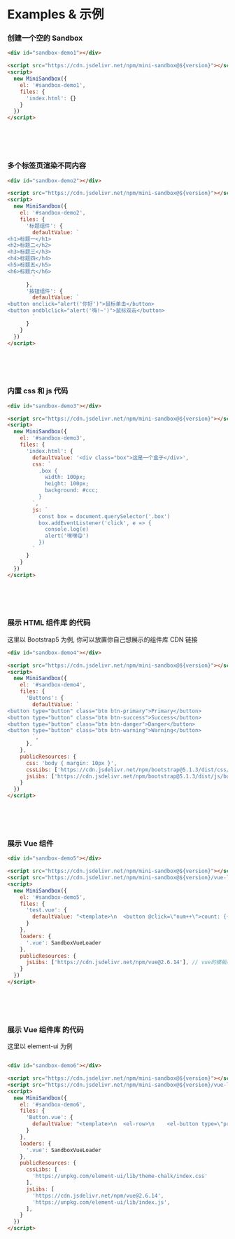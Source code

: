 
# Examples & 示例

### 创建一个空的 Sandbox

```html
<div id="sandbox-demo1"></div>

<script src="https://cdn.jsdelivr.net/npm/mini-sandbox@${version}"></script>
<script>
  new MiniSandbox({
    el: '#sandbox-demo1',
    files: {
      'index.html': {}
    }
  })
</script>
```

<div id="sandbox-demo1"></div>

<br /><br /><br />

### 多个标签页渲染不同内容

```html
<div id="sandbox-demo2"></div>

<script src="https://cdn.jsdelivr.net/npm/mini-sandbox@${version}"></script>
<script>
  new MiniSandbox({
    el: '#sandbox-demo2',
    files: {
      '标题组件': {
        defaultValue: `
<h1>标题一</h1>
<h2>标题二</h2>
<h3>标题三</h3>
<h4>标题四</h4>
<h5>标题五</h5>
<h6>标题六</h6>
        `
      },
      '按钮组件': {
        defaultValue: `
<button onclick="alert('你好')">鼠标单击</button>
<button ondblclick="alert('嗨!~')">鼠标双击</button>
        `
      }
    }
  })
</script>
```

<div id="sandbox-demo2"></div>

<br /><br /><br />

### 内置 css 和 js 代码

```html
<div id="sandbox-demo3"></div>

<script src="https://cdn.jsdelivr.net/npm/mini-sandbox@${version}"></script>
<script>
  new MiniSandbox({
    el: '#sandbox-demo3',
    files: {
      'index.html': {
        defaultValue: '<div class="box">这是一个盒子</div>',
        css: `
          .box {
            width: 100px;
            height: 100px;
            background: #ccc;
          }
        `,
        js: `
          const box = document.querySelector('.box')
          box.addEventListener('click', e => {
            console.log(e)
            alert('嘿嘿😋')
          })
        `
      }
    }
  })
</script>
```

<div id="sandbox-demo3"></div>

<br /><br /><br />

### 展示 HTML 组件库 的代码

这里以 Bootstrap5 为例, 你可以放置你自己想展示的组件库 CDN 链接

```html
<div id="sandbox-demo4"></div>

<script src="https://cdn.jsdelivr.net/npm/mini-sandbox@${version}"></script>
<script>
  new MiniSandbox({
    el: '#sandbox-demo4',
    files: {
      'Buttons': {
        defaultValue: `
<button type="button" class="btn btn-primary">Primary</button>
<button type="button" class="btn btn-success">Success</button>
<button type="button" class="btn btn-danger">Danger</button>
<button type="button" class="btn btn-warning">Warning</button>
        `,
      },
    },
    publicResources: {
      css: 'body { margin: 10px }',
      cssLibs: ['https://cdn.jsdelivr.net/npm/bootstrap@5.1.3/dist/css/bootstrap.min.css'],
      jsLibs: ['https://cdn.jsdelivr.net/npm/bootstrap@5.1.3/dist/js/bootstrap.bundle.min.js'],
    }
  })
</script>
```

<div id="sandbox-demo4"></div>

<br /><br /><br />

### 展示 Vue 组件

```html
<div id="sandbox-demo5"></div>

<script src="https://cdn.jsdelivr.net/npm/mini-sandbox@${version}"></script>
<script src="https://cdn.jsdelivr.net/npm/mini-sandbox@${version}/vue-loader.js"></script>
<script>
  new MiniSandbox({
    el: '#sandbox-demo5',
    files: {
      'test.vue': {
        defaultValue: "<template>\n  <button @click=\"num++\">count: {{num}}</button>\n</template>\n\n<script>\nexport default {\n  data () {\n    return {\n      num: 1\n    }\n  },\n}\n<\/script>\n\n<style>\n  button {\n    color: red;\n  }\n</style>\n",
      }
    },
    loaders: {
      '.vue': SandboxVueLoader
    },
    publicResources: {
      jsLibs: ['https://cdn.jsdelivr.net/npm/vue@2.6.14'], // vue的模板必须引入 vue.js
    }
  })
</script>
```

<div id="sandbox-demo5"></div>

<br /><br /><br />

### 展示 Vue 组件库 的代码

这里以 element-ui 为例

```html

<div id="sandbox-demo6"></div>

<script src="https://cdn.jsdelivr.net/npm/mini-sandbox@${version}"></script>
<script src="https://cdn.jsdelivr.net/npm/mini-sandbox@${version}/vue-loader.js"></script>
<script>
  new MiniSandbox({
    el: '#sandbox-demo6',
    files: {
      'Button.vue': {
        defaultValue: "<template>\n  <el-row>\n    <el-button type=\"primary\">主要按钮</el-button>\n    <el-button type=\"success\">成功按钮</el-button>\n    <el-button type=\"warning\">警告按钮</el-button>\n    <el-button type=\"danger\">危险按钮</el-button>\n  </el-row>\n</template>\n\n<script>\nexport default {}\n<\/script>\n",
      }
    },
    loaders: {
      '.vue': SandboxVueLoader
    },
    publicResources: {
      cssLibs: [
        'https://unpkg.com/element-ui/lib/theme-chalk/index.css'
      ],
      jsLibs: [
        'https://cdn.jsdelivr.net/npm/vue@2.6.14',
        'https://unpkg.com/element-ui/lib/index.js',
      ],
    }
  })
</script>
```

<div id="sandbox-demo6"></div>

<br /><br /><br />

<!-- ======================================================================================================== -->
<!-- ======================================================================================================== -->
<!-- ======================================================================================================== -->

<script>
  new MiniSandbox({
    el: '#sandbox-demo1',
    files: {
      'index.html': {}
    }
  })
  
  new MiniSandbox({
    el: '#sandbox-demo2',
    files: {
      '标题组件': {
        defaultValue: `
<h1>标题一</h1>
<h2>标题二</h2>
<h3>标题三</h3>
<h4>标题四</h4>
<h5>标题五</h5>
<h6>标题六</h6>
        `
      },
      '按钮组件': {
        defaultValue: `
<button onclick="alert('你好')">鼠标单击</button>
<button ondblclick="alert('嗨!~')">鼠标双击</button>
        `
      }
    }
  })

  new MiniSandbox({
    el: '#sandbox-demo3',
    files: {
      'index.html': {
        defaultValue: '<div class="box">这是一个盒子</div>',
        css: `
          .box {
            width: 100px;
            height: 100px;
            background: #ccc;
          }
        `,
        js: `
          const box = document.querySelector('.box')
          box.addEventListener('click', e => {
            console.log(e)
            alert('嘿嘿😋')
          })
        `
      }
    }
  })

  new MiniSandbox({
    el: '#sandbox-demo4',
    files: {
      'Buttons': {
        defaultValue: `
<button type="button" class="btn btn-primary">Primary</button>
<button type="button" class="btn btn-success">Success</button>
<button type="button" class="btn btn-danger">Danger</button>
<button type="button" class="btn btn-warning">Warning</button>
        `,
      },
      'Dropdowns': {
        defaultValue: `
<div class="dropdown">
  <button class="btn btn-secondary dropdown-toggle" type="button" id="dropdownMenuButton1" data-bs-toggle="dropdown" aria-expanded="false">
    Dropdown button
  </button>
  <ul class="dropdown-menu" aria-labelledby="dropdownMenuButton1">
    <li><a class="dropdown-item" href="#">Action</a></li>
    <li><a class="dropdown-item" href="#">Another action</a></li>
    <li><a class="dropdown-item" href="#">Something else here</a></li>
  </ul>
</div>
        `
      }
    },
    publicResources: {
      css: 'body { margin: 10px }',
      cssLibs: ['https://cdn.jsdelivr.net/npm/bootstrap@5.1.3/dist/css/bootstrap.min.css'],
      jsLibs: ['https://cdn.jsdelivr.net/npm/bootstrap@5.1.3/dist/js/bootstrap.bundle.min.js'],
    }
  })

  new MiniSandbox({
    el: '#sandbox-demo5',
    files: {
      'test.vue': {
        defaultValue: "<template>\n  <button @click=\"num++\">count: {{num}}</button>\n</template>\n\n<script>\nexport default {\n  data () {\n    return {\n      num: 1\n    }\n  },\n}\n<\/script>\n\n<style>\n  button {\n    color: red;\n  }\n</style>\n",
      }
    },
    loaders: {
      '.vue': SandboxVueLoader
    },
    publicResources: {
      jsLibs: ['https://cdn.jsdelivr.net/npm/vue@2.6.14'], // vue的模板必须引入 vue.js
    }
  })

  new MiniSandbox({
    el: '#sandbox-demo6',
    files: {
      'Button.vue': {
        defaultValue: "<template>\n  <el-row>\n    <el-button type=\"primary\">主要按钮</el-button>\n    <el-button type=\"success\">成功按钮</el-button>\n    <el-button type=\"warning\">警告按钮</el-button>\n    <el-button type=\"danger\">危险按钮</el-button>\n  </el-row>\n</template>\n\n<script>\nexport default {}\n<\/script>\n",
      }
    },
    loaders: {
      '.vue': SandboxVueLoader
    },
    publicResources: {
      cssLibs: [
        'https://unpkg.com/element-ui/lib/theme-chalk/index.css'
      ],
      jsLibs: [
        'https://cdn.jsdelivr.net/npm/vue@2.6.14',
        'https://unpkg.com/element-ui/lib/index.js',
      ],
    }
  })
</script>
